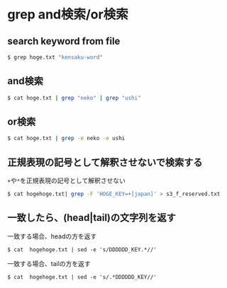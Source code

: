 # grep and検索/or検索



## search keyword from file


```bash
$ grep hoge.txt "kensaku-word" 
```

## and検索

```bash
$ cat hoge.txt | grep "neko" | grep "ushi" 
```


## or検索

```bash
$ cat hoge.txt | grep -e neko -e ushi 
```


## 正規表現の記号として解釈させないで検索する

`+`や`*`を正規表現の記号として解釈させない
```bash
$ cat hogehoge.txt| grep -F 'HOGE_KEY=+[japan]' > s3_f_reserved.txt
```




## 一致したら、(head|tail)の文字列を返す



一致する場合、headの方を返す

```
$ cat  hogehoge.txt | sed -e 's/DDDDDD_KEY.*//'
```


一致する場合、tailの方を返す

```
$ cat  hogehoge.txt | sed -e 's/.*DDDDDD_KEY//'
```



